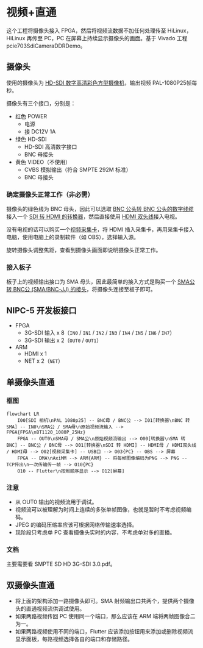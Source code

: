 # 视频+直通

这个工程将摄像头接入 FPGA，然后将视频流数据不加任何处理传至 HiLinux，HiLinux 再传至 PC，PC 在屏幕上持续显示摄像头的画面。基于 Vivado 工程 pcie703SdiCameraDDRDemo。

## 摄像头

使用的摄像头为 [HD-SDI 数字高清彩色方型摄像机](https://m.tb.cn/h.U6t0ZPB?tk=N5s2dcaIbkv)，输出视频 PAL-1080P25帧每秒。

摄像头有三个接口，分别是：

- 红色 POWER
    - 电源
    - 接 DC12V 1A
- 绿色 HD-SDI
    - HD-SDI 高清数字接口
    - BNC 母接头
- 黄色 VIDEO（不使用）
    - CVBS 模拟输出（符合 SMPTE 292M 标准）
    - BNC 母接头

### 确定摄像头正常工作（非必需）

摄像头的绿色线为 BNC 母头，因此可以选取 [BNC 公头转 BNC 公头的数字线缆](https://m.tb.cn/h.UkIuyzh?tk=QJF5dfOI8pd) 接入一个 [SDI 转 HDMI 的转换器](https://m.tb.cn/h.U9WcZ8W?tk=1IHXdfOrhsS)，然后直接使用 [HDMI 双头线](https://item.m.jd.com/product/6079846.html?gx=RnE2l29cOWHay9RP--tzXYzsmLrDjI43RTK4&ad_od=share&utm_source=androidapp&utm_medium=appshare&utm_campaign=t_335139774&utm_term=CopyURL)接入电视。

没有电视的话可以购买一个[视频采集卡](https://item.m.jd.com/product/100013253153.html?gx=RnE2l29cOWHay9RP--tzXYzsmLrDjI43RTK4&ad_od=share&utm_source=androidapp&utm_medium=appshare&utm_campaign=t_335139774&utm_term=CopyURL)，将 HDMI 插入采集卡，再用采集卡接入电脑，使用电脑上的录制软件（如 OBS），选择输入源。

旋转摄像头调整焦距，查看到摄像头画面即说明摄像头正常工作。

### 接入板子

板子上的视频输出接口为 SMA 母头，因此最简单的接入方式是购买一个 [SMA公 转 BNC公 (SMA/BNC-JJ) 的接头](https://m.tb.cn/h.U9BYSNN?tk=fOEodfOHDJe)，将摄像头连接至板子即可。

## NIPC-5 开发板接口

- FPGA
    - 3G-SDI 输入 x 8（`IN0` / `IN1` / `IN2` / `IN3` / `IN4` / `IN5` / `IN6` / `IN7`）
    - 3G-SDI 输出 x 2（`OUT0` / `OUT1`）
- ARM
    - HDMI x 1
    - NET x 2（`NET`）

## 单摄像头直通

### 框图

```mermaid
flowchart LR
    I00[SDI 相机\nPAL 1080p25] -- BNC母 / BNC公 --> I01[转换器\nBNC 转 SMA] -- IN0\nSMA公 / SMA母\n原始视频流输入 --> FPGA{FPGA\nBT1120_1080P_25Hz}
    FPGA -- OUT0\nSMA母 / SMA公\n原始视频流输出 --> O00[转换器\nSMA 转 BNC] -- BNC公 / BNC母 --> O01[转换器\nSDI 转 HDMI] -- HDMI母 / HDMI双头线 / HDMI母 --> O02[视频采集卡] -- USB口 --> O03{PC} -- OBS --> 屏幕
    FPGA -- DMA\nAxiMM --> ARM{ARM} -- 将每帧图像编码为PNG --> PNG --  TCP传出\n一次传输传一帧 --> O10{PC}
    O10 -- Flutter\n按照顺序显示 --> O12[屏幕]
```

### 注意

- 从 OUT0 输出的视频流用于调试。
- 视频流可以被理解为时间上连续的多张单帧图像，也就是暂时不考虑视频编码。
- JPEG 的编码压缩率应该可根据网络传输速率选择。
- 现阶段只考虑单 PC 查看摄像头实时的内容，不考虑单对多的直播。

### 文档

主要需要看 SMPTE SD HD 3G-SDI 3.0.pdf。

## 双摄像头直通

- 将上面的架构添加一路摄像头即可。SMA 射频输出口共两个，提供两个摄像头的直通视频流供调试使用。
- 如果两路视频传回 PC 使用同一个端口，那么应该在 ARM 端将两帧图像合二为一。
- 如果两路视频使用不同的端口，Flutter 应该添加按钮用来添加或删除视频流显示面板，每路视频选择各自的端口和存储路径。
